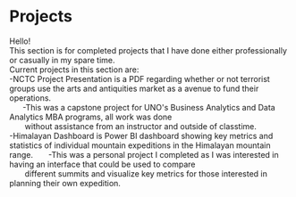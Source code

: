 # Projects
Hello!  
This section is for completed projects that I have done either professionally or casually in my spare time.  
Current projects in this section are:  
-NCTC Project Presentation is a PDF regarding whether or not terrorist groups use the arts and antiquities market as a avenue to fund their operations.  
&nbsp;&nbsp;&nbsp;&nbsp;&nbsp;&nbsp;-This was a capstone project for UNO's Business Analytics and Data Analytics MBA programs, all work was done  
&nbsp;&nbsp;&nbsp;&nbsp;&nbsp;&nbsp; without assistance from an instructor and outside of classtime.  
-Himalayan Dashboard is Power BI dashboard showing key metrics and statistics of individual mountain expeditions in the Himalayan mountain range.
&nbsp;&nbsp;&nbsp;&nbsp;&nbsp;&nbsp;-This was a personal project I completed as I was interested in having an interface that could be used to compare  
&nbsp;&nbsp;&nbsp;&nbsp;&nbsp;&nbsp; different summits and visualize key metrics for those interested in planning their own expedition.  

